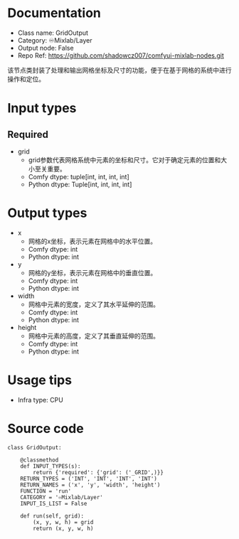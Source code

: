 # Documentation
- Class name: GridOutput
- Category: ♾️Mixlab/Layer
- Output node: False
- Repo Ref: https://github.com/shadowcz007/comfyui-mixlab-nodes.git

该节点类封装了处理和输出网格坐标及尺寸的功能，便于在基于网格的系统中进行操作和定位。

# Input types
## Required
- grid
    - grid参数代表网格系统中元素的坐标和尺寸。它对于确定元素的位置和大小至关重要。
    - Comfy dtype: tuple[int, int, int, int]
    - Python dtype: Tuple[int, int, int, int]

# Output types
- x
    - 网格的x坐标，表示元素在网格中的水平位置。
    - Comfy dtype: int
    - Python dtype: int
- y
    - 网格的y坐标，表示元素在网格中的垂直位置。
    - Comfy dtype: int
    - Python dtype: int
- width
    - 网格中元素的宽度，定义了其水平延伸的范围。
    - Comfy dtype: int
    - Python dtype: int
- height
    - 网格中元素的高度，定义了其垂直延伸的范围。
    - Comfy dtype: int
    - Python dtype: int

# Usage tips
- Infra type: CPU

# Source code
```
class GridOutput:

    @classmethod
    def INPUT_TYPES(s):
        return {'required': {'grid': ('_GRID',)}}
    RETURN_TYPES = ('INT', 'INT', 'INT', 'INT')
    RETURN_NAMES = ('x', 'y', 'width', 'height')
    FUNCTION = 'run'
    CATEGORY = '♾️Mixlab/Layer'
    INPUT_IS_LIST = False

    def run(self, grid):
        (x, y, w, h) = grid
        return (x, y, w, h)
```